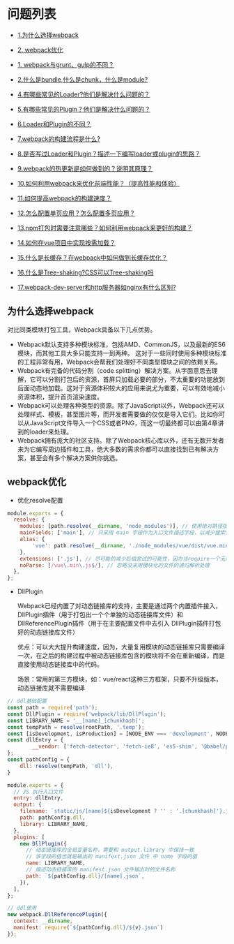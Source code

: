 # 问题列表
- [1.为什么选择webpack](#为什么选择webpack)
- [2. webpack优化](#webpack优化)


- [1. webpack与grunt、gulp的不同？](#webpack与grunt、gulp的不同？)
- [2.什么是bundle,什么是chunk，什么是module?](#2.什么是bundle,什么是chunk，什么是module?)
- [4.有哪些常见的Loader?他们是解决什么问题的？](#4.有哪些常见的Loader?他们是解决什么问题的？)
- [5.有哪些常见的Plugin？他们是解决什么问题的？](#5.有哪些常见的Plugin？他们是解决什么问题的？)
- [6.Loader和Plugin的不同？](#6.Loader和Plugin的不同)
- [7.webpack的构建流程是什么?](#7.webpack的构建流程是什么?)
- [8.是否写过Loader和Plugin？描述一下编写loader或plugin的思路？](#8.是否写过Loader和Plugin？描述一下编写loader或plugin的思路？)
- [9.webpack的热更新是如何做到的？说明其原理？](#9.webpack的热更新是如何做到的？说明其原理？)
- [10.如何利用webpack来优化前端性能？（提高性能和体验）](#10.如何利用webpack来优化前端性能？（提高性能和体验）)
- [11.如何提高webpack的构建速度？](#11.如何提高webpack的构建速度？)
- [12.怎么配置单页应用？怎么配置多页应用？](#12.怎么配置单页应用？怎么配置多页应用？)
- [13.npm打包时需要注意哪些？如何利用webpack来更好的构建？](#13.npm打包时需要注意哪些？如何利用webpack来更好的构建？)
- [14.如何在vue项目中实现按需加载？](#14.如何在vue项目中实现按需加载？)
- [15.什么是长缓存？在webpack中如何做到长缓存优化？](#15.什么是长缓存？在webpack中如何做到长缓存优化？)
- [16.什么是Tree-shaking?CSS可以Tree-shaking吗](#16.什么是Tree-shaking?CSS可以Tree-shaking吗)
- [17.webpack-dev-server和http服务器如nginx有什么区别?](#17.webpack-dev-server和http服务器如nginx有什么区别?)


## 为什么选择webpack
对比同类模块打包工具，Webpack具备以下几点优势。
- Webpack默认支持多种模块标准，包括AMD、CommonJS，以及最新的ES6模块，而其他工具大多只能支持一到两种。
这对于一些同时使用多种模块标准的工程非常有用，Webpack会帮我们处理好不同类型模块之间的依赖关系。
- Webpack有完备的代码分割（code splitting）解决方案。从字面意思去理解，它可以分割打包后的资源，首屏只加载必要的部分，不太重要的功能放到后面动态地加载。这对于资源体积较大的应用来说尤为重要，可以有效地减小资源体积，提升首页渲染速度。
- Webpack可以处理各种类型的资源。除了JavaScript以外，Webpack还可以处理样式、模板，甚至图片等，而开发者需要做的仅仅是导入它们。比如你可以从JavaScript文件导入一个CSS或者PNG，而这一切最终都可以由第4章讲到的loader来处理。
- Webpack拥有庞大的社区支持。除了Webpack核心库以外，还有无数开发者来为它编写周边插件和工具，绝大多数的需求你都可以直接找到已有解决方案，甚至会有多个解决方案供你挑选。
## webpack优化
- 优化resolve配置
```js
module.exports = {
  resolve: {
    modules: [path.resolve(__dirname, 'node_modules')], // 使用绝对路径指明第三方模块存放的位置，以减少搜索步骤
    mainFields: ['main'], // 只采用 main 字段作为入口文件描述字段，以减少搜索步骤
    alias: {
    	'vue': path.resolve(__dirname, './node_modules/vue/dist/vue.min.js'), // 使用 alias 把导入语句换成直接使用单独完整的打包文件，减少耗时的递归解析操作
    },
    extensions: ['.js'], // 尽可能的减少后缀尝试的可能性，因为当require一个无后缀文件时，会自动机遇extensions进行匹配，默认为['.js', '.json']
    noParse: [/vue\.min\.js$/], // 忽略没采用模块化的文件的递归解析处理
  },
};
```
- DllPlugin

    Webpack已经内置了对动态链接库的支持，主要是通过两个内置插件接入，DllPlugin插件（用于打包出一个个单独的动态链接库文件）和DllReferencePlugin插件（用于在主要配置文件中去引入         DllPlugin插件打包好的动态链接库文件）

    优点：可以大大提升构建速度，因为，大量复用模块的动态链接库只需要编译一次，在之后的构建过程中被动态链接库包含的模块将不会在重新编译，而是直接使用动态链接库中的代码。

    场景：常用的第三方模块，如：vue/react这种三方框架，只要不升级版本，动态链接库就不需要编译
```js
// ddl基础配置
const path = require('path');
const DllPlugin = require('webpack/lib/DllPlugin');
const LIBRARY_NAME = '__[name]_[chunkhash]';
const tempPath = resolve(rootPath, '.temp');
const [isDevelopment, isProduction] = [NODE_ENV === 'development', NODE_ENV === 'production'];
const dllEntry = {
		__vendor: ['fetch-detector', 'fetch-ie8', 'es5-shim', '@babel/polyfill', 'query-string', 'moment', 'vue', 'element-ui']
};
const pathConfig = {
	dll: resolve(tempPath, 'dll'),
}

module.exports = {
  // JS 执行入口文件
  entry: dllEntry,
  output: {
    filename: `static/js/[name]${isDevelopment ? '' : '.[chunkhash]'}.js`,
    path: pathConfig.dll,
    library: LIBRARY_NAME,
  },
  plugins: [
    new DllPlugin({
      // 动态链接库的全局变量名称，需要和 output.library 中保持一致
      // 该字段的值也就是输出的 manifest.json 文件 中 name 字段的值
      name: LIBRARY_NAME,
      // 描述动态链接库的 manifest.json 文件输出时的文件名称
      path: `${pathConfig.dll}/[name].json`,
    }),
  ],
};
```
```js
// ddl使用
new webpack.DllReferencePlugin({
  context: __dirname,
  manifest: require(`${pathConfig.dll}/${v}.json`)
});
```
